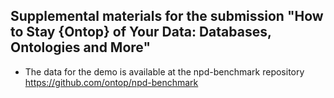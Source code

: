  Supplemental materials for the submission "How to Stay {Ontop} of Your Data: Databases, Ontologies and More"
 ------------------------------------------------------------------
 
 - The data for the demo is available at the npd-benchmark repository  https://github.com/ontop/npd-benchmark
